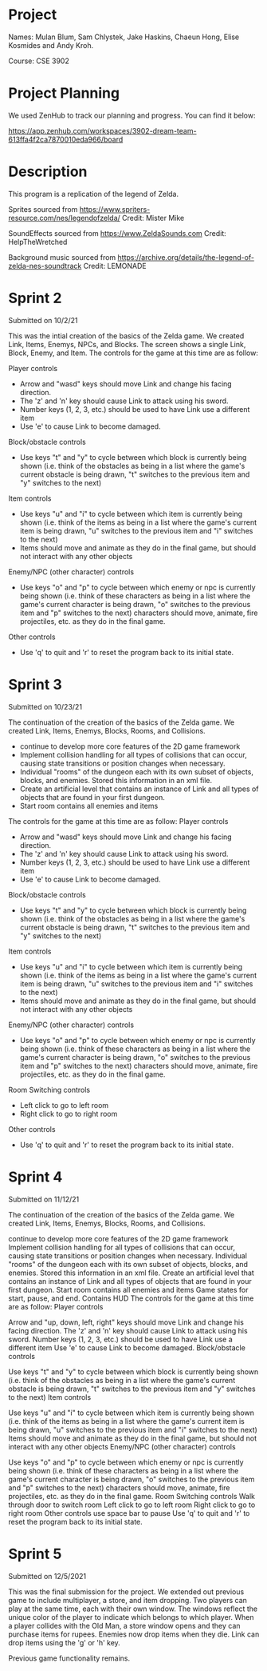 # Project
Names: Mulan Blum, Sam Chlystek, Jake Haskins, Chaeun Hong, Elise Kosmides and Andy Kroh. 

Course: CSE 3902 

# Project Planning 
We used ZenHub to track our planning and progress. You can find it below: 

https://app.zenhub.com/workspaces/3902-dream-team-613ffa4f2ca7870010eda966/board 

# Description 
This program is a replication of the legend of Zelda. 

Sprites sourced from https://www.spriters-resource.com/nes/legendofzelda/
Credit: Mister Mike

SoundEffects sourced from https://www.ZeldaSounds.com
Credit: HelpTheWretched

Background music sourced from https://archive.org/details/the-legend-of-zelda-nes-soundtrack
Credit: LEMONADE

# Sprint 2 
Submitted on 10/2/21

This was the intial creation of the basics of the Zelda game. We created Link, Items, Enemys, NPCs, and Blocks. The screen shows a single Link, Block, Enemy, and Item. The controls for the game at this time are as follow: 

Player controls
- Arrow and "wasd" keys should move Link and change his facing direction.
- The 'z' and 'n' key should cause Link to attack using his sword.
- Number keys (1, 2, 3, etc.) should be used to have Link use a different item 
- Use 'e' to cause Link to become damaged.

Block/obstacle controls
- Use keys "t" and "y" to cycle between which block is currently being shown (i.e. think of the obstacles as being in a list where the game's current obstacle is being drawn, "t" switches to the previous item and "y" switches to the next)

Item controls
- Use keys "u" and "i" to cycle between which item is currently being shown (i.e. think of the items as being in a list where the game's current item is being drawn, "u" switches to the previous item and "i" switches to the next)
- Items should move and animate as they do in the final game, but should not interact with any other objects

Enemy/NPC (other character) controls
- Use keys "o" and "p" to cycle between which enemy or npc is currently being shown (i.e. think of these characters as being in a list where the game's current character is being drawn, "o" switches to the previous item and "p" switches to the next) characters should move, animate, fire projectiles, etc. as they do in the final game. 

Other controls
- Use 'q' to quit and 'r' to reset the program back to its initial state.



# Sprint 3 
Submitted on 10/23/21

The continuation of the creation of the basics of the Zelda game. We created Link, Items, Enemys, Blocks, Rooms, and Collisions. 
- continue to develop more core features of the 2D game framework
- Implement collision handling for all types of collisions that can occur, causing state transitions or position changes when necessary.
- Individual "rooms"  of the dungeon each with its own subset of objects, blocks, and enemies. Stored this information in an xml file.
- Create an artificial level that contains an instance of Link and all types of objects that are found in your first dungeon. 
- Start room contains all enemies and items



The controls for the game at this time are as follow: 
Player controls
- Arrow and "wasd" keys should move Link and change his facing direction.
- The 'z' and 'n' key should cause Link to attack using his sword.
- Number keys (1, 2, 3, etc.) should be used to have Link use a different item 
- Use 'e' to cause Link to become damaged.

Block/obstacle controls
- Use keys "t" and "y" to cycle between which block is currently being shown (i.e. think of the obstacles as being in a list where the game's current obstacle is being drawn, "t" switches to the previous item and "y" switches to the next)

Item controls
- Use keys "u" and "i" to cycle between which item is currently being shown (i.e. think of the items as being in a list where the game's current item is being drawn, "u" switches to the previous item and "i" switches to the next)
- Items should move and animate as they do in the final game, but should not interact with any other objects

Enemy/NPC (other character) controls
- Use keys "o" and "p" to cycle between which enemy or npc is currently being shown (i.e. think of these characters as being in a list where the game's current character is being drawn, "o" switches to the previous item and "p" switches to the next) characters should move, animate, fire projectiles, etc. as they do in the final game. 

Room Switching controls 
- Left click to go to left room
- Right click to go to right room


Other controls
- Use 'q' to quit and 'r' to reset the program back to its initial state.





# Sprint 4

Submitted on 11/12/21

The continuation of the creation of the basics of the Zelda game. We created Link, Items, Enemys, Blocks, Rooms, and Collisions.

continue to develop more core features of the 2D game framework
Implement collision handling for all types of collisions that can occur, causing state transitions or position changes when necessary.
Individual "rooms" of the dungeon each with its own subset of objects, blocks, and enemies. Stored this information in an xml file.
Create an artificial level that contains an instance of Link and all types of objects that are found in your first dungeon.
Start room contains all enemies and items
Game states for start, pause, and end. 
Contains HUD
The controls for the game at this time are as follow: Player controls

Arrow and "up, down, left, right" keys should move Link and change his facing direction.
The 'z' and 'n' key should cause Link to attack using his sword.
Number keys (1, 2, 3, etc.) should be used to have Link use a different item
Use 'e' to cause Link to become damaged.
Block/obstacle controls

Use keys "t" and "y" to cycle between which block is currently being shown (i.e. think of the obstacles as being in a list where the game's current obstacle is being drawn, "t" switches to the previous item and "y" switches to the next)
Item controls

Use keys "u" and "i" to cycle between which item is currently being shown (i.e. think of the items as being in a list where the game's current item is being drawn, "u" switches to the previous item and "i" switches to the next)
Items should move and animate as they do in the final game, but should not interact with any other objects
Enemy/NPC (other character) controls

Use keys "o" and "p" to cycle between which enemy or npc is currently being shown (i.e. think of these characters as being in a list where the game's current character is being drawn, "o" switches to the previous item and "p" switches to the next) characters should move, animate, fire projectiles, etc. as they do in the final game.
Room Switching controls
Walk through door to switch room
Left click to go to left room
Right click to go to right room
Other controls
use space bar to pause
Use 'q' to quit and 'r' to reset the program back to its initial state.

# Sprint 5 

Submitted on 12/5/2021 

This was the final submission for the project. We extended out previous game to include multiplayer, a store, and item dropping. Two players can play at the same time, each with their own window. The windows reflect the unique color of the player to indicate which belongs to which player. When a player collides with the Old Man, a store window opens and they can purchase items for rupees. Enemies now drop items when they die. Link can drop items using the 'g' or 'h' key. 

Previous game functionality remains. 
